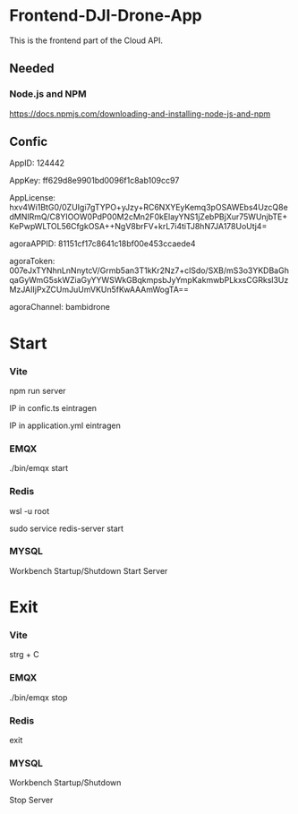 # Frontend-DJI-Drone-App

This is the frontend part of the Cloud API.

## Needed

### Node.js and NPM
https://docs.npmjs.com/downloading-and-installing-node-js-and-npm

## Confic

AppID: 124442

AppKey: ff629d8e9901bd0096f1c8ab109cc97

AppLicense: hxv4Wi1BtG0/0ZUIgi7gTYPO+yJzy+RC6NXYEyKemq3pOSAWEbs4UzcQ8edMNIRmQ/C8YIOOW0PdP00M2cMn2F0kElayYNS1jZebPBjXur75WUnjbTE+KePwpWLTOL56CfgkOSA++NgV8brFV+krL7i4tiTJ8hN7JA178UoUtj4=

agoraAPPID: 81151cf17c8641c18bf00e453ccaede4

agoraToken: 007eJxTYNhnLnNnytcV/Grmb5an3T1kKr2Nz7+clSdo/SXB/mS3o3YKDBaGhqaGyWmG5skWZiaGyYYWSWkGBqkmpsbJyYmpKakmwbPLkxsCGRksl3UzMzJAIIjPxZCUmJuUmVKUn5fKwAAAmWogTA==

agoraChannel: bambidrone



# Start

### Vite
npm run server

IP in confic.ts eintragen

IP in application.yml eintragen

### EMQX
./bin/emqx start

### Redis
wsl -u root

sudo service redis-server start

### MYSQL
Workbench Startup/Shutdown
Start Server

# Exit
### Vite
strg + C

### EMQX
./bin/emqx stop

### Redis
exit

### MYSQL
Workbench Startup/Shutdown

Stop Server
